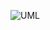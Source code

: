 ![UML](https://app.diagrams.net/?tags=%7B%7D&lightbox=1&target=blank&highlight=FF4A4A&edit=_blank&layers=1&nav=1&title=POO4#R%3Cmxfile%3E%3Cdiagram%20name%3D%22P%C3%A1gina-1%22%20id%3D%22e1teC59RE4vbLhqr_jCN%22%3E7Ztdb%2BI4FIZ%2FDdLuBSjON5ctdLoX7ahaqtnt3LmJC94xMQqmwPz6PU4cQuLQSUNSOlIQavGx4%2BDzHCevj8PAmix3tzFeLe55SNjANMLdwJoOTBOZyIV%2F0rJPLY5vpIZ5TEPVKDfM6E%2BijFmzDQ3JutBQcM4EXRWNAY8iEoiCDccx3xabvXBWPOsKz4lmmAWY6dZ%2FaCgWqdU3vdz%2BF6HzRXZm5I7TmiXOGquRrBc45Nsjk3UzsCYx5yL9tNxNCJPOy%2FySHvflRO3hi8UkEnUOMNMDXjHbqLF9IzTYMK6%2BnthnY15v6ZLhCErXLzwSM1WDoIwZnUfwOYCTkhgMryQWFNx1pSoEX4E1WFAW3uE938ivthY4%2BJGVrhc8pj%2BhW8xUn1AdC0Xe9EbINn3HO%2FwtHDGTPUEzA6wxWcMxD9n4Ucl0j3eFhnd4LZQh4Izh1Zo%2BJ8OSliWO5zS65kLwpTLp7lUelyMmuyOTcvct4Usi4j00UbVWhn5fKm%2FzSDINZVscRZFpuiU3qIBWwTw%2FnCrnDR8U8mr8loZ%2FmERpHOCBdZUEQEyjuRYMMFaRQIr5DzLhjAP1acTT6KCMlUxZgDDyIk6Gx3qFAzjXXdJmaueWv5UPpInDsS8smTELGoYkkii5wALn3FacRiJxinMNb3DlxBg5Awe%2B%2BATKKC%2FDWzaPxYRHMBZME6oEgmJLZGBU8DZr81Z8K4K3Hm7vfLzbLZp%2FR2T49btLnNnN8tvT8HaIvGro8irNe%2BrtUHfsyrn6EdDtSrw4UmyjzfIZLtI928ZsfXQxto7GjdGER8otEyOoEbQluJ%2BRnNKjhDgdIo2kpZO0Kqgx%2FEzYA19TQbnsP07blmj%2BClgxImm0IDFtCSQy%2FEYk27jzVl%2BafW3uDszrOQHdAnfkP%2F4cTMzBlaHFQD936yM3zWaT1%2B0K%2BfgU8uR%2B3DNvgbndbJp3xjxT%2FBrzq6gH3gZwr6H66gw4qgIu%2BCzR2T3yFlZZhnEx5K4GdyKTTBrOS2ZQxiMbufAyLMP3LW%2F8GydQDhwVetfQEyjIrZJtyC974Wz21WtpWGORmD9AyMu%2B%2B1VXBXa3NvZshmshXAu62QJkv191nV51vRukUz0LfwXS7%2BrerOdAUzH29WgSwy26n7qNibtus6nbmRzTdz16OdYq8bF5MeJI19r3XPRqrCM1Zvt11Ni4Qo2ZqHU1hvSJLeWYoCs%2BJbcbGmKVBJ%2F1Gxwl7vXBv0OPVWBvQ48hqxdkpwXZ%2B1HWUWQVKFtQZEjfrErF1%2BPRlO3F11l066ivjiZqtfqqZN6rrxaRj51myLsS3JaOk4Rzkmku8MaCz3mE2U1uBR9vopCEysN5mzueXJDl9fg%2FIsReiSq8AZEHOkosM8lFovBKPuwFxZDiJY%2FCxwWN0oovVI4g6Rn8HO%2F%2FlYWR7fuZ4Ul2MjJMJzNMd8ftp%2Fvj0gNcjMFTUiumxh0VaY%2BOKj0d1eQ9yULW0UkttuabOCBvTSi1Kyxd%2BmZ0xIRhQV9Jofsq2OrQBxnVR4k3bzwyvHH%2BKgg%2FD0Gtmwdd6fIB8hcu66rHPJy0k9jIKXab6cuso9QdWkdJXB7Gekao6triU4aqY5ilUEVmk1A9GXZdR5PjmiPf8ouwYU3gmf7ZMVR6xM5z3Q%2BNoWxClpagevq3X4O280ilXeTto7o7Ap5V8EJnOUZ9i2i44oJEAVXPWYZ8I73Ui54sCN6eWL%2FDrkH17UXPTg1leqJPS3QZBQ23HLpbAnka4z6B0TZ03%2Ftc%2B0ynnu17UDeCPs3RfgzUWQh%2F5M6TVbnzpPJdfQC0HwCndhkut%2FdY%2Bbxnn%2F3qPBBsr0rqX%2B5KYGuMPyLP0CAxdUg6DI2RYaDjrAMYnEYJspOLvuNkl3J9uupXOAYt5ybOY6j%2FHOOzMzRG47FXRog6Q5ilri%2FBEIr572jT1E7%2Ba2Tr5n8%3D%3C%2Fdiagram%3E%3C%2Fmxfile%3E
)
